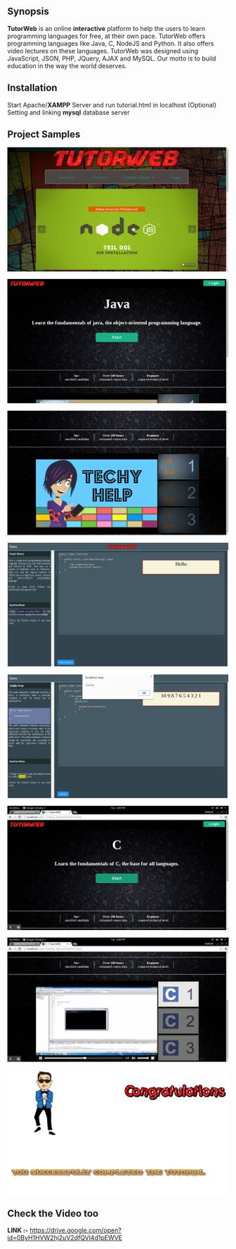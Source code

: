 ## Synopsis

**TutorWeb** is an online **interactive** platform to help the users to learn programming languages
for free, at their own pace. TutorWeb offers programming languages like Java, C, NodeJS
and Python. It also offers video lectures on these languages. TutorWeb was designed using
JavaScript, JSON, PHP, JQuery, AJAX and MySQL. Our motto is to build education in the
way the world deserves.

## Installation

Start Apache/**XAMPP** Server and run tutorial.html in localhost
(Optional) Setting and linking  **mysql** database server

## Project Samples

![alt tag](/pics/1.png?raw=true)

![alt tag](/pics/2.png?raw=true)

![alt tag](/pics/3.png?raw=true)

![alt tag](/pics/4.png?raw=true)

![alt tag](/pics/5.png?raw=true)

![alt tag](/pics/6.png?raw=true)

![alt tag](/pics/7.png?raw=true)

![alt tag](/pics/8.png?raw=true)

## Check the Video too

**LINK :-** https://drive.google.com/open?id=0ByH1HVW2hj2uV2dfQVl4d1pEWVE



